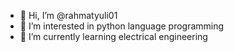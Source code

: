 - 👋 Hi, I’m @rahmatyuli01
- 👀 I’m interested in python language programming
- 🌱 I’m currently learning electrical engineering

<!---
rahmatyuli01/rahmatyuli01 is a ✨ special ✨ repository because its `README.md` (this file) appears on your GitHub profile.
You can click the Preview link to take a look at your changes.
--->
